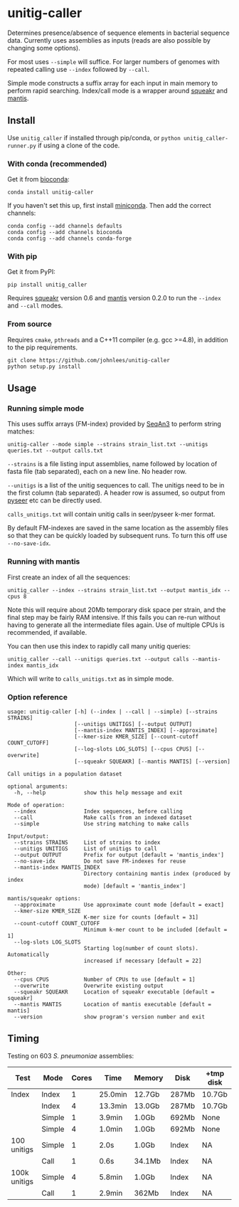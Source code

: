 # unitig-caller
Determines presence/absence of sequence elements in bacterial sequence
data. Currently uses assemblies as inputs (reads are also possible by changing
some options).

For most uses `--simple` will suffice. For larger numbers
of genomes with repeated calling use `--index` followed by `--call`.

Simple mode constructs a suffix array for each input in main memory to
perform rapid searching.
Index/call mode is a wrapper around [squeakr](https://github.com/splatlab/squeakr)
and [mantis](https://github.com/splatlab/mantis).

## Install

Use `unitig_caller` if installed through pip/conda, or
`python unitig_caller-runner.py` if using a clone of the code.

### With conda (recommended)
Get it from [bioconda](http://bioconda.github.io/):
```
conda install unitig-caller
```

If you haven't set this up, first install
[miniconda](https://docs.conda.io/en/latest/miniconda.html). Then
add the correct channels:
```
conda config --add channels defaults
conda config --add channels bioconda
conda config --add channels conda-forge
```

### With pip
Get it from PyPI:
```
pip install unitig_caller
```

Requires [squeakr](https://github.com/splatlab/squeakr) version 0.6
and [mantis](https://github.com/splatlab/mantis) version 0.2.0 to run
the `--index` and `--call` modes.

### From source
Requires `cmake`, `pthreads` and a C++11 compiler (e.g. gcc >=4.8), in addition
to the pip requirements.
```
git clone https://github.com/johnlees/unitig-caller
python setup.py install
```

## Usage

### Running simple mode
This uses suffix arrays (FM-index) provided by [SeqAn3](https://www.seqan.de/) to perform
string matches:
```
unitig-caller --mode simple --strains strain_list.txt --unitigs queries.txt --output calls.txt
```

`--strains` is a file listing input assemblies, name followed by location
of fasta file (tab separated), each on a new line. No header row.

`--unitigs` is a list of the unitig sequences to call. The unitigs need
to be in the first column (tab separated). A header row is assumed, so
output from [pyseer](https://github.com/mgalardini/pyseer) etc can be directly used.

`calls_unitigs.txt` will contain unitig calls in seer/pyseer k-mer format.

By default FM-indexes are saved in the same location as the assembly files so that they can
be quickly loaded by subsequent runs. To turn this off use `--no-save-idx`.

### Running with mantis
First create an index of all the sequences:
```
unitig_caller --index --strains strain_list.txt --output mantis_idx --cpus 8
```
Note this will require about 20Mb temporary disk space per strain, and the final step
may be fairly RAM intensive. If this fails you can re-run without having to
generate all the intermediate files again. Use of multiple CPUs is recommended, if available.

You can then use this index to rapidly call many unitig queries:
```
unitig_caller --call --unitigs queries.txt --output calls --mantis-index mantis_idx
```
Which will write to `calls_unitigs.txt` as in simple mode.

### Option reference
```
usage: unitig-caller [-h] (--index | --call | --simple) [--strains STRAINS]
                     [--unitigs UNITIGS] [--output OUTPUT]
                     [--mantis-index MANTIS_INDEX] [--approximate]
                     [--kmer-size KMER_SIZE] [--count-cutoff COUNT_CUTOFF]
                     [--log-slots LOG_SLOTS] [--cpus CPUS] [--overwrite]
                     [--squeakr SQUEAKR] [--mantis MANTIS] [--version]

Call unitigs in a population dataset

optional arguments:
  -h, --help            show this help message and exit

Mode of operation:
  --index               Index sequences, before calling
  --call                Make calls from an indexed dataset
  --simple              Use string matching to make calls

Input/output:
  --strains STRAINS     List of strains to index
  --unitigs UNITIGS     List of unitigs to call
  --output OUTPUT       Prefix for output [default = 'mantis_index']
  --no-save-idx         Do not save FM-indexes for reuse
  --mantis-index MANTIS_INDEX
                        Directory containing mantis index (produced by index
                        mode) [default = 'mantis_index']

mantis/squeakr options:
  --approximate         Use approximate count mode [default = exact]
  --kmer-size KMER_SIZE
                        K-mer size for counts [default = 31]
  --count-cutoff COUNT_CUTOFF
                        Minimum k-mer count to be included [default = 1]
  --log-slots LOG_SLOTS
                        Starting log(number of count slots). Automatically
                        increased if necessary [default = 22]

Other:
  --cpus CPUS           Number of CPUs to use [default = 1]
  --overwrite           Overwrite existing output
  --squeakr SQUEAKR     Location of squeakr executable [default = squeakr]
  --mantis MANTIS       Location of mantis executable [default = mantis]
  --version             show program's version number and exit
```

## Timing
Testing on 603 *S. pneumoniae* assemblies:

| Test          | Mode          | Cores | Time    | Memory | Disk  | +tmp disk |
| ------------- | ------------- |-------|---------|--------|-------|---------- |
| Index         | Index         | 1     | 25.0min | 12.7Gb | 287Mb | 10.7Gb    |
|               | Index         | 4     | 13.3min | 13.0Gb | 287Mb | 10.7Gb    |
|               | Simple        | 1     | 3.9min  | 1.0Gb  | 692Mb | None      |
|               | Simple        | 4     | 1.0min  | 1.0Gb  | 692Mb | None      |
| 100 unitigs   | Simple        | 1     | 2.0s    | 1.0Gb  | Index | NA        |
|               | Call          | 1     | 0.6s    | 34.1Mb | Index | NA        |
| 100k unitigs  | Simple        | 4     | 5.8min  | 1.0Gb  | Index | NA        |
|               | Call          | 1     | 2.9min  | 362Mb  | Index | NA        |